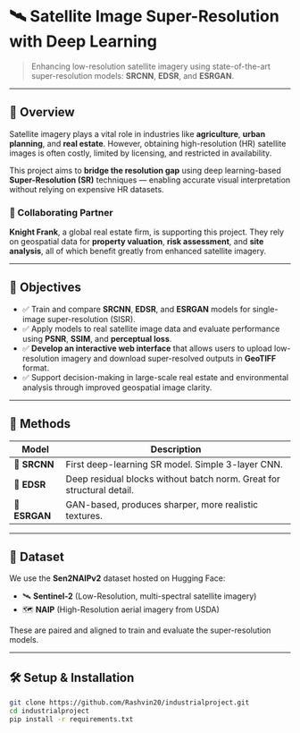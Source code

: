 # 🛰️ Satellite Image Super-Resolution with Deep Learning

> Enhancing low-resolution satellite imagery using state-of-the-art super-resolution models: **SRCNN**, **EDSR**, and **ESRGAN**.

---

## 📌 Overview

Satellite imagery plays a vital role in industries like **agriculture**, **urban planning**, and **real estate**. However, obtaining high-resolution (HR) satellite images is often costly, limited by licensing, and restricted in availability.

This project aims to **bridge the resolution gap** using deep learning-based **Super-Resolution (SR)** techniques — enabling accurate visual interpretation without relying on expensive HR datasets.

### 🚀 Collaborating Partner  
**Knight Frank**, a global real estate firm, is supporting this project. They rely on geospatial data for **property valuation**, **risk assessment**, and **site analysis**, all of which benefit greatly from enhanced satellite imagery.

---

## 🎯 Objectives

- ✅ Train and compare **SRCNN**, **EDSR**, and **ESRGAN** models for single-image super-resolution (SISR).
- ✅ Apply models to real satellite image data and evaluate performance using **PSNR**, **SSIM**, and **perceptual loss**.
- ✅ **Develop an interactive web interface** that allows users to upload low-resolution imagery and download super-resolved outputs in **GeoTIFF** format.
- ✅ Support decision-making in large-scale real estate and environmental analysis through improved geospatial image clarity.

---

## 🧠 Methods

| Model   | Description |
|---------|-------------|
| 🔹 **SRCNN** | First deep-learning SR model. Simple 3-layer CNN. |
| 🔸 **EDSR**  | Deep residual blocks without batch norm. Great for structural detail. |
| 🔺 **ESRGAN** | GAN-based, produces sharper, more realistic textures. |

---

## 📂 Dataset

We use the **Sen2NAIPv2** dataset hosted on Hugging Face:

- 🛰️ **Sentinel-2** (Low-Resolution, multi-spectral satellite imagery)  
- 🗺️ **NAIP** (High-Resolution aerial imagery from USDA)

These are paired and aligned to train and evaluate the super-resolution models.

---

## 🛠️ Setup & Installation

```bash
git clone https://github.com/Rashvin20/industrialproject.git
cd industrialproject
pip install -r requirements.txt
